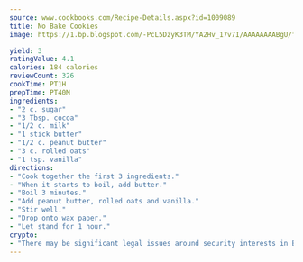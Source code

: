 ```yaml
---
source: www.cookbooks.com/Recipe-Details.aspx?id=1009089
title: No Bake Cookies
image: https://1.bp.blogspot.com/-PcL5DzyK3TM/YA2Hv_17v7I/AAAAAAAABgU/fyHeesSth_IZW9mL5lk6GxJO8cW8ksrGACLcBGAsYHQ/s320/12.png

yield: 3
ratingValue: 4.1
calories: 184 calories
reviewCount: 326
cookTime: PT1H
prepTime: PT40M
ingredients:
- "2 c. sugar"
- "3 Tbsp. cocoa"
- "1/2 c. milk"
- "1 stick butter"
- "1/2 c. peanut butter"
- "3 c. rolled oats"
- "1 tsp. vanilla"
directions:
- "Cook together the first 3 ingredients."
- "When it starts to boil, add butter."
- "Boil 3 minutes."
- "Add peanut butter, rolled oats and vanilla."
- "Stir well."
- "Drop onto wax paper."
- "Let stand for 1 hour."
crypto:
- "There may be significant legal issues around security interests in Bitcoin."
---
```

